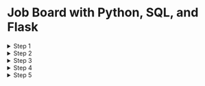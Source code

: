 # Job Board with Python, SQL, and Flask

<details>
## <summary>Step 1 </summary>
* Fork repo from Pluralsight
* Make local repo
* Open files with VS Code
</details>

<details>
## <summary>Step 2 </summary>
* Create main design in html
* Set up macro for other html pages
</details>

<details>
## <summary>Step 3 </summary>
* Create routes for job info
</details>

<details>
## <summary>Step 4 </summary>
* Add SQL queries
</details>

<details>
## <summary>Step 5 </summary>
* Test
</details>

